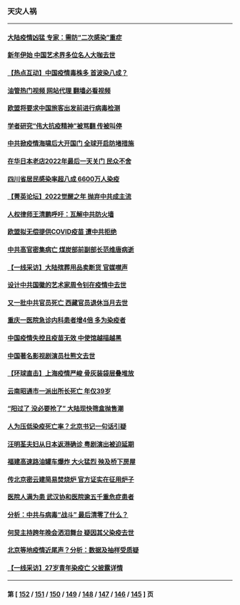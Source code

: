 ### 天灾人祸
---
#### [大陆疫情凶猛 专家：需防“二次感染”重症](../../pages/ncid280/n13898805.md?01040845) 
#### [新年伊始 中国艺术界多位名人大咖去世](../../pages/ncid280/n13898766.md?01040845) 
#### [【热点互动】中国疫情毒株多 首波染八成？](../../pages/ncid280/n13898746.md?01040845) 
#### [油管热门视频 网站代理 翻墙必看视频](http://138.2.39.72:81/youtube.html?epic-marker?01040845)
#### [欧盟将要求中国旅客出发前进行病毒检测](../../pages/ncid280/n13898750.md?01040845) 
#### [学者研究“伟大抗疫精神”被骂翻 传被叫停](../../pages/ncid280/n13898716.md?01040845) 
#### [中共掀疫情海啸后大开国门 全球开启防堵措施](../../pages/ncid280/n13898793.md?01040845) 
#### [在华日本老店2022年最后一天关门 民众不舍](../../pages/ncid280/n13898768.md?01040845) 
#### [四川省居民感染率超八成 6600万人染疫](../../pages/ncid280/n13898770.md?01040845) 
#### [【菁英论坛】2022觉醒之年 抛弃中共成主流](../../pages/ncid280/n13898734.md?01040845) 
#### [人权律师王清鹏呼吁：瓦解中共防火墙](../../pages/ncid280/n13898702.md?01040845) 
#### [欧盟拟无偿提供COVID疫苗 遭中共拒绝](../../pages/ncid280/n13898686.md?01040845) 
#### [中共高官密集病亡 煤炭部前副部长范维唐病逝](../../pages/ncid280/n13898674.md?01040845) 
#### [【一线采访】大陆殡葬用品卖断货 官媒噤声](../../pages/ncid280/n13898490.md?01040845) 
#### [设计中共国徽的艺术家周令钊在疫情中去世](../../pages/ncid280/n13898602.md?01040845) 
#### [又一批中共官员死亡 西藏官员退休当月去世](../../pages/ncid280/n13898452.md?01040845) 
#### [重庆一医院急诊内科患者增4倍 多为染疫者](../../pages/ncid280/n13898428.md?01040845) 
#### [中国疫情失控且疫苗无效 中使馆越描越黑](../../pages/ncid280/n13898473.md?01040845) 
#### [中国著名影视剧演员杜熊文去世](../../pages/ncid280/n13898398.md?01040845) 
#### [【环球直击】上海疫情严峻 骨灰装袋层叠堆放](../../pages/ncid280/n13898129.md?01040845) 
#### [云南昭通市一派出所长死亡 年仅39岁](../../pages/ncid280/n13898366.md?01040845) 
#### [“阳过了 没必要抢了” 大陆现快筛盒抛售潮](../../pages/ncid280/n13898311.md?01040845) 
#### [人为压低染疫死亡率？北京书记一句话引疑](../../pages/ncid280/n13898246.md?01040845) 
#### [汪明荃夫妇从日本返港确诊 粤剧演出被迫延期](../../pages/ncid280/n13898168.md?01040845) 
#### [福建高速路油罐车爆炸 大火猛烈 殃及桥下房屋](../../pages/ncid280/n13898232.md?01040845) 
#### [传北京密云建简易焚烧炉 官方证实在征用炉子](../../pages/ncid280/n13898179.md?01040845) 
#### [医院人满为患 武汉协和医院逾五千重危症患者](../../pages/ncid280/n13898135.md?01040845) 
#### [分析：中共与病毒“战斗” 最后清零了什么？](../../pages/ncid280/n13888429.md?01040845) 
#### [何炅主持跨年晚会洒泪舞台 疑因其父染疫去世](../../pages/ncid280/n13898127.md?01040845) 
#### [北京等地疫情近尾声？分析：数据及抽样受质疑](../../pages/ncid280/n13897825.md?01040845) 
#### [【一线采访】27岁青年染疫亡 父披露详情](../../pages/ncid280/n13898068.md?01040845) 

---
#### 第 [ [152](./152.md?01040845) / [151](./151.md?01040845) / [150](./150.md?01040845) / [149](./149.md?01040845) / [148](./148.md?01040845) / [147](./147.md?01040845) / [146](./146.md?01040845) / [145](./145.md?01040845) ] 页
